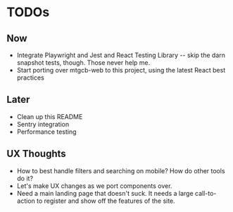 # TODOs

## Now

- Integrate Playwright and Jest and React Testing Library -- skip the darn snapshot tests, though. Those never help me.
- Start porting over mtgcb-web to this project, using the latest React best practices

## Later

- Clean up this README
- Sentry integration
- Performance testing

## UX Thoughts

- How to best handle filters and searching on mobile? How do other tools do it?
- Let's make UX changes as we port components over.
- Need a main landing page that doesn't suck. It needs a large call-to-action to register and show off the features of the site.
